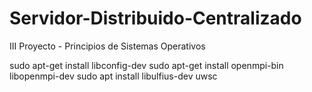 # Servidor-Distribuido-Centralizado
III Proyecto - Principios de Sistemas Operativos

sudo apt-get install libconfig-dev
sudo apt-get install openmpi-bin libopenmpi-dev
sudo apt install libulfius-dev uwsc
